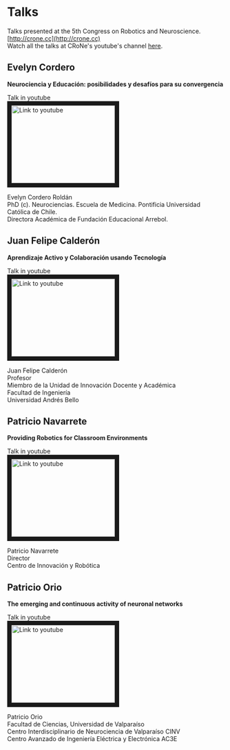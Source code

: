 # Talks

Talks presented at the 5th Congress on Robotics and Neuroscience. [http://crone.cc](http://crone.cc)  
Watch all the talks at CRoNe's youtube's channel [here](https://www.youtube.com/channel/UCTj4H0G1_dr9hU_EC0LsLPw).

## Evelyn Cordero

**Neurociencia y Educación: posibilidades y desafíos para su convergencia**

Talk in youtube  
<a href="http://www.youtube.com/watch?feature=player_embedded&v=aqXQUTYaE80
" target="_blank"><img src="http://img.youtube.com/vi/aqXQUTYaE80/0.jpg" 
alt="Link to youtube" width="240" height="180" border="10" /></a>

Evelyn Cordero Roldán  
PhD (c). Neurociencias. Escuela de Medicina. Pontificia Universidad Católica de Chile.  
Directora Académica de Fundación Educacional Arrebol.

## Juan Felipe Calderón

**Aprendizaje Activo y Colaboración usando Tecnología**

Talk in youtube  
<a href="http://www.youtube.com/watch?feature=player_embedded&v=pcbhSiGbRfE
" target="_blank"><img src="http://img.youtube.com/vi/pcbhSiGbRfE/0.jpg" 
alt="Link to youtube" width="240" height="180" border="10" /></a>

Juan Felipe Calderón  
Profesor  
Miembro de la Unidad de Innovación Docente y Académica  
Facultad de Ingeniería  
Universidad Andrés Bello  


## Patricio Navarrete

**Providing Robotics for Classroom Environments**

Talk in youtube  
<a href="http://www.youtube.com/watch?feature=player_embedded&v=LvOk6i-XWJ0
" target="_blank"><img src="http://img.youtube.com/vi/LvOk6i-XWJ0/0.jpg" 
alt="Link to youtube" width="240" height="180" border="10" /></a>

Patricio Navarrete   
Director  
Centro de Innovación y Robótica

## Patricio Orio

**The emerging and continuous activity of neuronal networks**

Talk in youtube  
<a href="http://www.youtube.com/watch?feature=player_embedded&v=vmYkn8-nKYg
" target="_blank"><img src="http://img.youtube.com/vi/vmYkn8-nKYg/0.jpg" 
alt="Link to youtube" width="240" height="180" border="10" /></a>

Patricio Orio  
Facultad de Ciencias, Universidad de Valparaíso  
Centro Interdisciplinario de Neurociencia de Valparaíso CINV  
Centro Avanzado de Ingeniería Eléctrica y Electrónica AC3E 
